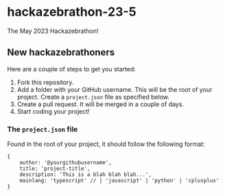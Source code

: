 # hackazebrathon-23-5

The May 2023 Hackazebrathon!

## New hackazebrathoners

Here are a couple of steps to get you started:

1. Fork this repository.
2. Add a folder with your GitHub username. This will be the root of your project. Create a `project.json` file as specified below.
3. Create a pull request. It will be merged in a couple of days.
4. Start coding your project!

### The `project.json` file

Found in the root of your project, it should follow the following format:

```json5
{
	author: '@yourgithubusername',
	title: 'project-title',
	description: 'This is a blah blah blah...',
	mainlang: 'typescript' // | 'javascript' | 'python' | 'cplusplus'
}
```
